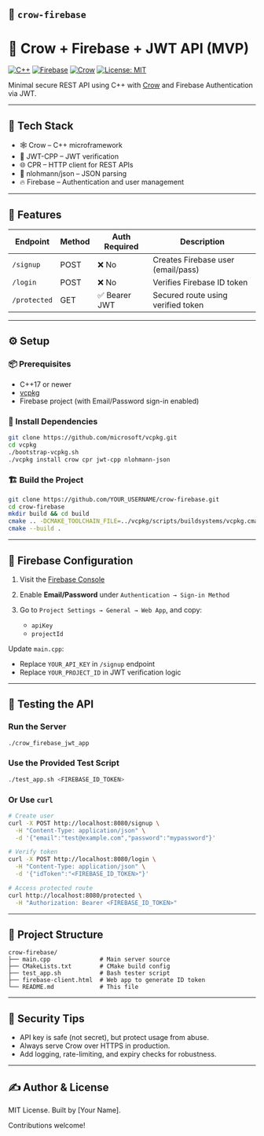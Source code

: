 ## 📘 `crow-firebase`

# 🔐 Crow + Firebase + JWT API (MVP)

[![C++](https://img.shields.io/badge/C%2B%2B-17-blue.svg)](https://isocpp.org/)
[![Firebase](https://img.shields.io/badge/Firebase-Auth-yellow.svg)](https://firebase.google.com/)
[![Crow](https://img.shields.io/badge/Crow-1.0%2B-lightgrey.svg)](https://github.com/CrowCpp/Crow)
[![License: MIT](https://img.shields.io/badge/license-MIT-green.svg)](LICENSE)

Minimal secure REST API using C++ with [Crow](https://github.com/CrowCpp/Crow) and Firebase Authentication via JWT.

---

## 🧰 Tech Stack

- 🕸️ Crow – C++ microframework
- 🔐 JWT-CPP – JWT verification
- 🌐 CPR – HTTP client for REST APIs
- 🧩 nlohmann/json – JSON parsing
- 🔥 Firebase – Authentication and user management

---

## 🚀 Features

| Endpoint      | Method | Auth Required | Description                          |
|---------------|--------|----------------|--------------------------------------|
| `/signup`     | POST   | ❌ No          | Creates Firebase user (email/pass)   |
| `/login`      | POST   | ❌ No          | Verifies Firebase ID token           |
| `/protected`  | GET    | ✅ Bearer JWT  | Secured route using verified token   |

---

## ⚙️ Setup

### 📦 Prerequisites

- C++17 or newer
- [vcpkg](https://github.com/microsoft/vcpkg)
- Firebase project (with Email/Password sign-in enabled)

### 🔧 Install Dependencies

```bash
git clone https://github.com/microsoft/vcpkg.git
cd vcpkg
./bootstrap-vcpkg.sh
./vcpkg install crow cpr jwt-cpp nlohmann-json
```

### 🏗️ Build the Project

```bash
git clone https://github.com/YOUR_USERNAME/crow-firebase.git
cd crow-firebase
mkdir build && cd build
cmake .. -DCMAKE_TOOLCHAIN_FILE=../vcpkg/scripts/buildsystems/vcpkg.cmake
cmake --build .
```

---

## 🔐 Firebase Configuration

1. Visit the [Firebase Console](https://console.firebase.google.com/)
2. Enable **Email/Password** under `Authentication → Sign-in Method`
3. Go to `Project Settings → General → Web App`, and copy:

   * `apiKey`
   * `projectId`

Update `main.cpp`:

* Replace `YOUR_API_KEY` in `/signup` endpoint
* Replace `YOUR_PROJECT_ID` in JWT verification logic

---

## 🧪 Testing the API

### Run the Server

```bash
./crow_firebase_jwt_app
```

### Use the Provided Test Script

```bash
./test_app.sh <FIREBASE_ID_TOKEN>
```

### Or Use `curl`

```bash
# Create user
curl -X POST http://localhost:8080/signup \
  -H "Content-Type: application/json" \
  -d '{"email":"test@example.com","password":"mypassword"}'

# Verify token
curl -X POST http://localhost:8080/login \
  -H "Content-Type: application/json" \
  -d '{"idToken":"<FIREBASE_ID_TOKEN>"}'

# Access protected route
curl http://localhost:8080/protected \
  -H "Authorization: Bearer <FIREBASE_ID_TOKEN>"
```

---

## 🧱 Project Structure

```
crow-firebase/
├── main.cpp              # Main server source
├── CMakeLists.txt        # CMake build config
├── test_app.sh           # Bash tester script
├── firebase-client.html  # Web app to generate ID token
└── README.md             # This file
```

---

## 📌 Security Tips

* API key is safe (not secret), but protect usage from abuse.
* Always serve Crow over HTTPS in production.
* Add logging, rate-limiting, and expiry checks for robustness.

---

## ✍️ Author & License

MIT License. Built by \[Your Name].

Contributions welcome!

